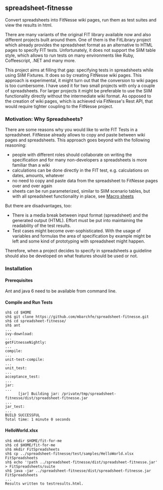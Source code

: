 ## spreadsheet-fitnesse

Convert spreadsheets into FitNesse wiki pages, run them as test suites and view the results in html.

There are many variants of the original FIT library available now and also different projects built around them. One of them is the FitLibrary project which already provides the spreadsheet format as an alternative to HTML pages to specify FIT tests. Unfortunately, it does not support the SliM table style, which allows to run tests on many environments like Ruby, Coffeescript, .NET and many more. 

This project aims at filling that gap: specifying tests in spreadsheets while using SliM Fixtures. It does so by creating FitNesse wiki pages. This approach is experimental, it might turn out that the conversion to wiki pages is too cumbersome. I have used it for two small projects with only a couple of spreadsheets. For larger projects it might be preferable to use the SliM functionality directly without the intermediate wiki format. As opposed to the creation of wiki pages, which is achieved via FitNesse's Rest API, that would require tighter coupling to the FitNesse project.


### Motivation: Why Spreadsheets?

There are some reasons why you would like to write FIT Tests in a spreadsheet. FitNesse already allows to copy and paste between wiki pages and spreadsheets. This approach goes beyond with the following reasoning:

* people with different roles should collaborate on writing the specification and for many non-developers a spreadsheets is more familiar than a wiki
* calculations can be done directly in the FIT test, e.g. calculations on dates, amounts, whatever
* no need to copy and paste data from the spreadsheet to FitNesse pages over and over again
* sheets can be run parameterized, similar to SliM scenario tables, but with all spreadsheet functionality in place, see [Macro sheets](doc/MacroSheets.md)

But there are disadvantages, too:

* There is a media break between input format (spreadsheet) and the generated output (HTML). Effort must be put into maintaining the readability of the test results.
* Test cases might become over-sophisticated. With the usage of variables and formulas the area of specification by example might be left and some kind of prototyping with spreadsheet might happen.

Therefore, when a project decides to specify in spreadsheets a guideline should also be developed on what features should be used or not.

### Installation

#### Prerequisites

Ant and java 6 need to be available from command line.

#### Compile and Run Tests


```
sh$ cd $HOME
sh$ git clone https://github.com/mbarchfe/spreadsheet-fitnesse.git
sh$ cd spreadsheet-fitnesse/
sh$ ant
...
ivy-download:
...
getFitnesseNightly:
...
compile:
...
unit-test-compile:
...
unit_test:
...
acceptance_test:
...
jar:
...
      [jar] Building jar: /private/tmp/spreadsheet-fitnesse/dist/spreadsheet-fitnesse.jar
...
jar_test:
...
BUILD SUCCESSFUL
Total time: 1 minute 0 seconds
```

#### HelloWorld.xlsx

```
sh$ mkdir $HOME/fit-for-me
sh$ cd $HOME/fit-for-me
sh$ mkdir FitSpreadsheets
sh$ cp ../spreadsheet-fitnesse/test/samples/HelloWorld.xlsx FitSpreadsheets
sh$ echo '!path ../spreadsheet-fitnesse/dist/spreadsheet-fitnesse.jar' > FitSpreadsheets/suite
sh$ java -jar ../spreadsheet-fitnesse/dist/spreadsheet-fitnesse.jar FitSpreadsheets
...
Results written to testresults.html.
```
